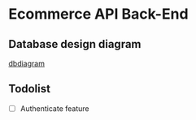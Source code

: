 # Ecommerce API Back-End

## Database design diagram

[dbdiagram](https://dbdiagram.io/d/Ecommerce-65b765c3ac844320aeeccd92)


## Todolist

- [ ] Authenticate feature
